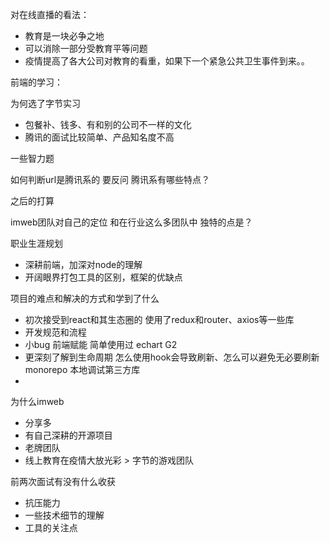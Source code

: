 对在线直播的看法：
- 教育是一块必争之地
- 可以消除一部分受教育平等问题
- 疫情提高了各大公司对教育的看重，如果下一个紧急公共卫生事件到来。。

前端的学习：


为何选了字节实习
- 包餐补、钱多、有和别的公司不一样的文化
- 腾讯的面试比较简单、产品知名度不高

一些智力题

如何判断url是腾讯系的
要反问   腾讯系有哪些特点？

之后的打算

imweb团队对自己的定位  和在行业这么多团队中  独特的点是？

职业生涯规划
- 深耕前端，加深对node的理解
- 开阔眼界打包工具的区别，框架的优缺点


项目的难点和解决的方式和学到了什么
- 初次接受到react和其生态圈的  使用了redux和router、axios等一些库
- 开发规范和流程  
- 小bug   前端赋能   简单使用过 echart  G2
- 更深刻了解到生命周期   怎么使用hook会导致刷新、怎么可以避免无必要刷新   monorepo  本地调试第三方库
- 




为什么imweb
- 分享多
- 有自己深耕的开源项目
- 老牌团队
- 线上教育在疫情大放光彩 > 字节的游戏团队


前两次面试有没有什么收获
- 抗压能力
- 一些技术细节的理解
- 工具的关注点